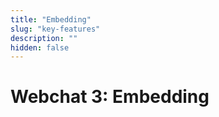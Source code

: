 ```yaml
---
title: "Embedding"
slug: "key-features"
description: ""
hidden: false
---
```


# Webchat 3: Embedding